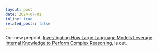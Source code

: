 ```yaml
---
layout: post
date: 2024-07-01 
inline: true
related_posts: false
---
```

Our new preprint, [Investigating How Large Language Models Leverage Internal Knowledge to Perform Complex Reasoning](https://arxiv.org/abs/2406.19502), is out.